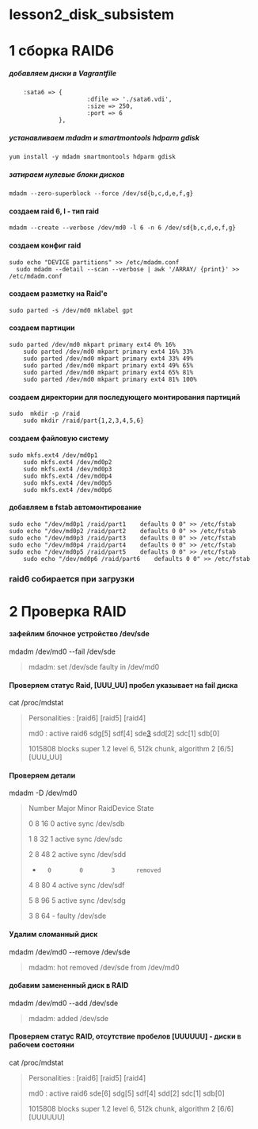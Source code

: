 # lesson2_disk_subsistem
# 1 сборка RAID6
   
   ##### добавляем диски в Vagrantfile ##
        :sata6 => {
                          :dfile => './sata6.vdi',
                          :size => 250,
                          :port => 6
                  },
   ##### устанавливаем mdadm и smartmontools hdparm gdisk
    yum install -y mdadm smartmontools hdparm gdisk
    
   ##### затираем нулевые блоки дисков
    mdadm --zero-superblock --force /dev/sd{b,c,d,e,f,g}
    
   #### создаем raid 6, l - тип raid
    mdadm --create --verbose /dev/md0 -l 6 -n 6 /dev/sd{b,c,d,e,f,g}
    
   #### создаем конфиг raid
    sudo echo "DEVICE partitions" >> /etc/mdadm.conf
	  sudo mdadm --detail --scan --verbose | awk '/ARRAY/ {print}' >> /etc/mdadm.conf
    
   #### создаем разметку на Raid'e
    sudo parted -s /dev/md0 mklabel gpt
    
   #### создаем партиции
    sudo parted /dev/md0 mkpart primary ext4 0% 16%
		sudo parted /dev/md0 mkpart primary ext4 16% 33%
		sudo parted /dev/md0 mkpart primary ext4 33% 49%
		sudo parted /dev/md0 mkpart primary ext4 49% 65%
		sudo parted /dev/md0 mkpart primary ext4 65% 81%
		sudo parted /dev/md0 mkpart primary ext4 81% 100%
    
   #### создаем директории для последующего монтирования партиций
    sudo  mkdir -p /raid
		sudo mkdir /raid/part{1,2,3,4,5,6}
    
   #### создаем файловую систему
    sudo mkfs.ext4 /dev/md0p1
		sudo mkfs.ext4 /dev/md0p2
		sudo mkfs.ext4 /dev/md0p3
		sudo mkfs.ext4 /dev/md0p4
		sudo mkfs.ext4 /dev/md0p5
		sudo mkfs.ext4 /dev/md0p6
    
   #### добавляем в fstab автомонтирование
    sudo echo "/dev/md0p1 /raid/part1    defaults 0 0" >> /etc/fstab
    sudo echo "/dev/md0p2 /raid/part2    defaults 0 0" >> /etc/fstab
    sudo echo "/dev/md0p3 /raid/part3    defaults 0 0" >> /etc/fstab
    sudo echo "/dev/md0p4 /raid/part4    defaults 0 0" >> /etc/fstab
    sudo echo "/dev/md0p5 /raid/part5    defaults 0 0" >> /etc/fstab
		sudo echo "/dev/md0p6 /raid/part6    defaults 0 0" >> /etc/fstab
    
   ### raid6 собирается при загрузки
   
   # 2 Проверка RAID
   
   #### зафейлим блочное устройство /dev/sde
   mdadm /dev/md0 --fail /dev/sde
   >mdadm: set /dev/sde faulty in /dev/md0
   
   #### Проверяем статус Raid, [UUU_UU] пробел указывает на fail диска
   cat /proc/mdstat
   > Personalities : [raid6] [raid5] [raid4] 
   >
   > md0 : active raid6 sdg[5] sdf[4] sde[3](F) sdd[2] sdc[1] sdb[0]
   >
   > 1015808 blocks super 1.2 level 6, 512k chunk, algorithm 2 [6/5] [UUU_UU]
   
   #### Проверяем детали
   mdadm -D /dev/md0
   > Number   Major   Minor   RaidDevice State
   >
   > 0       8       16        0      active sync   /dev/sdb
   > 
   > 1       8       32        1      active sync   /dev/sdc
   >
   > 2       8       48        2      active sync   /dev/sdd
   >
   > -       0        0        3      removed
   >
   > 4       8       80        4      active sync   /dev/sdf
   > 
   > 5       8       96        5      active sync   /dev/sdg
   > 
   > 3       8       64        -      faulty   /dev/sde

   
   #### Удалим сломанный диск
   mdadm /dev/md0 --remove /dev/sde
   > mdadm: hot removed /dev/sde from /dev/md0
   
   #### добавим замененный диск в RAID
   mdadm /dev/md0 --add /dev/sde
   > mdadm: added /dev/sde
   
   #### Проверяем статус RAID, отсутствие пробелов [UUUUUU] - диски в рабочем состояни
   cat /proc/mdstat
   >Personalities : [raid6] [raid5] [raid4] 
   >
   > md0 : active raid6 sde[6] sdg[5] sdf[4] sdd[2] sdc[1] sdb[0]
   >
   >   1015808 blocks super 1.2 level 6, 512k chunk, algorithm 2 [6/6] [UUUUUU]
   
